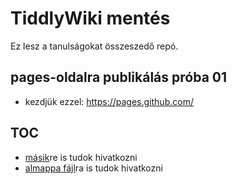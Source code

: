 
# TiddlyWiki mentés 

Ez lesz a tanulságokat összeszedő repó.

## pages-oldalra publikálás próba 01

* kezdjük ezzel: https://pages.github.com/

## TOC

- [másik](masik.md)re is tudok hivatkozni
- [almappa fájl](almappa\file01.md)ra is tudok hivatkozni

